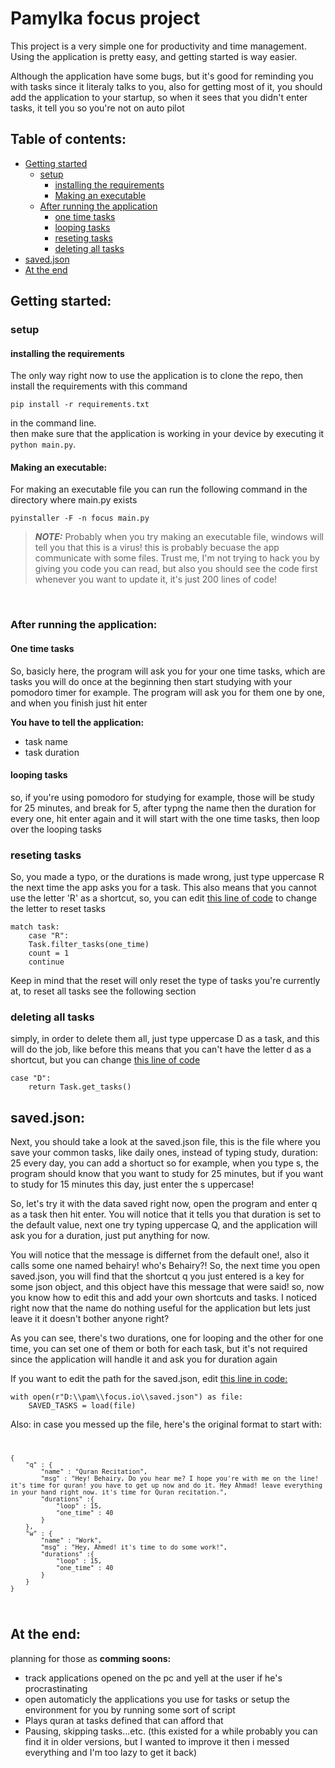 # Pamylka focus project

This project is a very simple one for productivity and time management. Using the application is pretty easy, and getting started is way easier.

Although the application have some bugs, but it's good for reminding you with tasks since it literaly talks to you, also for getting most of it, you should add the application to your startup, so when it sees that you didn't enter tasks, it tell you so you're not on auto pilot

## Table of contents:

- [Getting started](#getting-started)
  - [setup](#setup)
    - [installing the requirements](#installing-the-requirements)
    - [Making an executable](#making-an-executable)
  - [After running the application](#after-running-the-application)
    - [one time tasks](#one-time-tasks)
    - [looping tasks](#looping-tasks)
    - [reseting tasks](#reseting-tasks)
    - [deleting all tasks](#deleting-all-tasks)
- [saved.json](#savedjson)
- [At the end](#at-the-end)

## Getting started:

### setup

#### installing the requirements

The only way right now to use the application is to clone the repo, then install the requirements with this command

    pip install -r requirements.txt

in the command line.
<br>
then make sure that the application is working in your device by executing it <code>python main.py</code>.
<br>

#### Making an executable:

For making an executable file you can run the following command in the directory where main.py exists

    pyinstaller -F -n focus main.py

> **_NOTE:_** Probably when you try making an executable file, windows will tell you that this is a virus! this is probably becuase the app communicate with some files. Trust me, I'm not trying to hack you by giving you code you can read, but also you should see the code first whenever you want to update it, it's just 200 lines of code!

<br>

### After running the application:

#### One time tasks

So, basicly here, the program will ask you for your one time tasks, which are tasks you will do once at the beginning then start studying with your pomodoro timer for example. The program will ask you for them one by one, and when you finish just hit enter
<br>

**You have to tell the application:**

- task name
- task duration

#### looping tasks

so, if you're using pomodoro for studying for example, those will be study for 25 minutes, and break for 5, after typng the name then the duration for every one, hit enter again and it will start with the one time tasks, then loop over the looping tasks

### reseting tasks

So, you made a typo, or the durations is made wrong, just type uppercase R the next time the app asks you for a task. This also means that you cannot use the letter 'R' as a shortcut, so, you can edit [this line of code](https://github.com/ahmed-elbehairy7/Focus/blob/bad46936ca599ac9c3bbe98ad4185da2d4abf8f4/main.py#L162) to change the letter to reset tasks

    match task:
        case "R":
        Task.filter_tasks(one_time)
        count = 1
        continue

Keep in mind that the reset will only reset the type of tasks you're currently at, to reset all tasks see the following section

### deleting all tasks

simply, in order to delete them all, just type uppercase D as a task, and this will do the job, like before this means that you can't have the letter d as a shortcut, but you can change [this line of code](https://github.com/ahmed-elbehairy7/Focus/blob/bad46936ca599ac9c3bbe98ad4185da2d4abf8f4/main.py#L166)

    case "D":
        return Task.get_tasks()

## saved.json:

Next, you should take a look at the saved.json file, this is the file where you save your common tasks, like daily ones, instead of typing study, duration: 25 every day, you can add a shortuct so for example, when you type s, the program should know that you want to study for 25 minutes, but if you want to study for 15 minutes this day, just enter the s uppercase!

So, let's try it with the data saved right now, open the program and enter q as a task then hit enter. You will notice that it tells you that duration is set to the default value, next one try typing uppercase Q, and the application will ask you for a duration, just put anything for now.

You will notice that the message is differnet from the default one!, also it calls some one named behairy! who's Behairy?! So, the next time you open saved.json, you will find that the shortcut q you just entered is a key for some json object, and this object have this message that were said! so, now you know how to edit this and add your own shortcuts and tasks. I noticed right now that the name do nothing useful for the application but lets just leave it it doesn't bother anyone right?

As you can see, there's two durations, one for looping and the other for one time, you can set one of them or both for each task, but it's not required since the application will handle it and ask you for duration again

If you want to edit the path for the saved.json, edit [this line in code:](https://github.com/ahmed-elbehairy7/Focus/blob/bad46936ca599ac9c3bbe98ad4185da2d4abf8f4/main.py#L225)

    with open(r"D:\\pam\\focus.io\\saved.json") as file:
        SAVED_TASKS = load(file)

Also: in case you messed up the file, here's the original format to start with:
<code>

    {
        "q" : {
            "name" : "Quran Recitation",
            "msg" : "Hey! Behairy, Do you hear me? I hope you're with me on the line! it's time for quran! you have to get up now and do it. Hey Ahmad! leave everything in your hand right now. it's time for Quran recitation.",
            "durations" :{
                "loop" : 15,
                "one_time" : 40
            }
        },
        "w" : {
            "name" : "Work",
            "msg" : "Hey, Ahmed! it's time to do some work!",
            "durations" :{
                "loop" : 15,
                "one_time" : 40
            }
        }
    }

</code>

## At the end:

planning for those as **comming soons:**

- track applications opened on the pc and yell at the user if he's procrastinating
- open automaticly the applications you use for tasks or setup the environment for you by running some sort of script
- Plays quran at tasks defined that can afford that
- Pausing, skipping tasks...etc. (this existed for a while probably you can find it in older versions, but I wanted to improve it then i messed everything and I'm too lazy to get it back)
